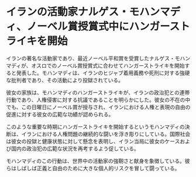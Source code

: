 # イランの活動家ナルゲス・モハンマディ、ノーベル賞授賞式中にハンガーストライキを開始

イランの著名な活動家であり、最近ノーベル平和賞を受賞したナルゲス・モハンマディが、オスロでのノーベル賞授賞式に合わせてハンガーストライキを開始すると発表した。モハンマディは、イランのヒジャブ着用義務や死刑に対する強硬な批判者であり、その活動により投獄されている。

彼女の家族は、モハンマディのハンガーストライキが、イランの政治犯との連帯行動であり、人権侵害に対する抗議であることを明らかにした。彼女の不在の中でも、この日曜日にノーベル賞が授与され、イランにおける人権と表現の自由の促進に対する彼女の広範な功績が認められる。

このような重要な時期にハンガーストライキを開始するというモハンマディの決断は、イランにおける人権問題の継続的な闘いを浮き彫りにしている。国際社会は彼女の投獄と健康状態に対して懸念を表明し、イラン当局に彼女のケースおよび国内の政治犯の広範な状況を再考するよう促している。

モハンマディのこの行動は、世界中の活動家の強靭さと献身を象徴している。彼らはしばしば正義と自由のために大きな個人的リスクを冒して闘っている。
